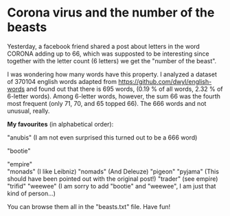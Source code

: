 # Corona virus and the number of the beasts
Yesterday, a facebook friend shared a post about letters in the word CORONA adding up to 66, which was supposted to be interesting since together with the letter count (6 letters) we get the "number of the beast".

I was wondering how many words have this property.
I analyzed a dataset of 370104 english words adapted from https://github.com/dwyl/english-words and found out that there is 695 words, (0.19 %  of all words, 2.32 % of 6-letter words). Among 6-letter words, however, the sum 66 was the fourth most frequent (only 71, 70, and 65 topped 66). The 666 words and not unusual, really.

**My favourites** (in alphabetical order):
 
  "anubis" (I am not even surprised this turned out to be a 666 word)
  
  "bootie"
  
  "empire" <br>
  "monads" (I like Leibniz)
  "nomads" (And Deleuze)
  "pigeon"
  "pyjama" (This should have been pointed out with the original post!)
  "trader" (see empire)
  "trifid"
  "weewee" (I am sorry to add "bootie" and "weewee", I am just that kind of person...)

You can browse them all in the "beasts.txt" file.
Have fun!
